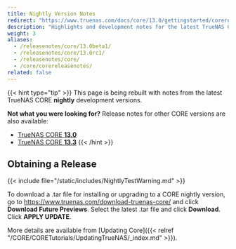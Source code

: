 ```yaml
---
title: Nightly Version Notes
redirect: "https://www.truenas.com/docs/core/13.0/gettingstarted/corereleasenotes/"
description: "Highlights and development notes for the latest TrueNAS CORE nightly builds."
weight: 3
aliases:
  - /releasenotes/core/13.0beta1/
  - /releasenotes/core/13.0rc1/
  - /releasenotes/core/
  - /core/corereleasenotes/
related: false
---
```


{{< hint type="tip" >}}
This page is being rebuilt with notes from the latest TrueNAS CORE **nightly** development versions.

**Not what you were looking for?** Release notes for other CORE versions are also available:

* [TrueNAS CORE **13.0**](https://www.truenas.com/docs/core/13.0/gettingstarted/corereleasenotes/)
* [TrueNAS CORE **13.3**](https://www.truenas.com/docs/core/13.3/gettingstarted/corereleasenotes/)
{{< /hint >}}

## Obtaining a Release

{{< include file="/static/includes/NightlyTestWarning.md" >}}

To download a <file>.tar</file> file for installing or upgrading to a CORE nightly version, go to https://www.truenas.com/download-truenas-core/ and click **Download Future Previews**.
Select the latest <file>.tar</file> file and click **Download**.
Click **APPLY UPDATE**.

More details are available from [Updating Core]({{< relref "/CORE/CORETutorials/UpdatingTrueNAS/_index.md" >}}).
